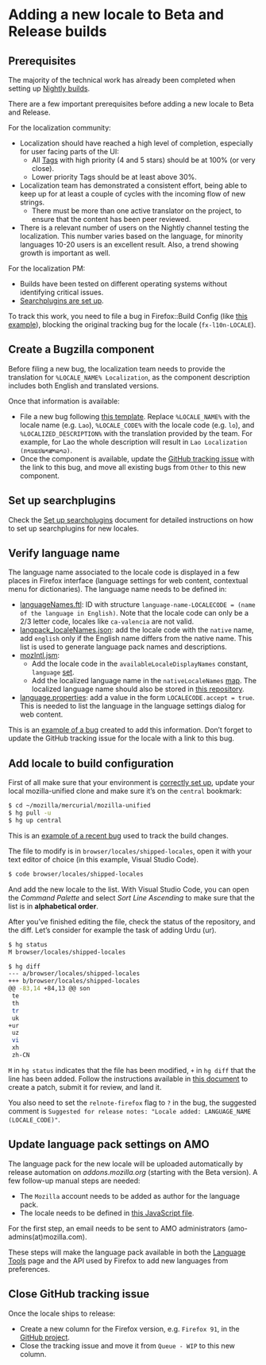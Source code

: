 # Adding a new locale to Beta and Release builds

## Prerequisites

The majority of the technical work has already been completed when setting up [Nightly builds](adding_nightly.md).

There are a few important prerequisites before adding a new locale to Beta and Release.

For the localization community:
* Localization should have reached a high level of completion, especially for user facing parts of the UI:
  * All [Tags](https://mozilla-l10n.github.io/localizer-documentation/tools/pontoon/search_filters.html#tags) with high priority (4 and 5 stars) should be at 100% (or very close).
  * Lower priority Tags should be at least above 30%.
* Localization team has demonstrated a consistent effort, being able to keep up for at least a couple of cycles with the incoming flow of new strings.
  * There must be more than one active translator on the project, to ensure that the content has been peer reviewed.
* There is a relevant number of users on the Nightly channel testing the localization. This number varies based on the language, for minority languages 10-20 users is an excellent result. Also, a trend showing growth is important as well.

For the localization PM:
* Builds have been tested on different operating systems without identifying critical issues.
* [Searchplugins are set up](setup_searchplugins.md).

To track this work, you need to file a bug in Firefox::Build Config (like [this example](https://bugzilla.mozilla.org/show_bug.cgi?id=1359321)), blocking the original tracking bug for the locale (`fx-l10n-LOCALE`).

## Create a Bugzilla component

Before filing a new bug, the localization team needs to provide the translation for `%LOCALE_NAME% Localization`, as the component description includes both English and translated versions.

Once that information is available:
* File a new bug following [this template](https://mzl.la/3jzjaza). Replace `%LOCALE_NAME%` with the locale name (e.g. `Lao`), `%LOCALE_CODE%` with the locale code (e.g. `lo`), and `%LOCALIZED_DESCRIPTION%` with the translation provided by the team. For example, for Lao the whole description will result in `Lao Localization (ການແປພາສາລາວ)`.
* Once the component is available, update the [GitHub tracking issue](https://github.com/orgs/mozilla-l10n/projects/3/views/1) with the link to this bug, and move all existing bugs from `Other` to this new component.

## Set up searchplugins

Check the [Set up searchplugins](setup_searchplugins.md) document for detailed instructions on how to set up searchplugins for new locales.

## Verify language name

The language name associated to the locale code is displayed in a few places in Firefox interface (language settings for web content, contextual menu for dictionaries). The language name needs to be defined in:
* [languageNames.ftl](https://searchfox.org/mozilla-central/source/toolkit/locales/en-US/toolkit/intl/languageNames.ftl): ID with structure `language-name-LOCALECODE = (name of the language in English)`. Note that the locale code can only be a 2/3 letter code, locales like `ca-valencia` are not valid.
* [langpack_localeNames.json](https://searchfox.org/mozilla-central/source/python/mozbuild/mozbuild/action/langpack_localeNames.json): add the locale code with the `native` name, add `english` only if the English name differs from the native name. This list is used to generate language pack names and descriptions.
* [mozIntl.jsm](https://searchfox.org/mozilla-central/source/toolkit/components/mozintl/mozIntl.sys.mjs):
  * Add the locale code in the `availableLocaleDisplayNames` constant, `language` [set](https://searchfox.org/mozilla-central/rev/131338e5017bc0283d86fb73844407b9a2155c98/toolkit/components/mozintl/mozIntl.jsm#451).
  * Add the localized language name in the `nativeLocaleNames` [map](https://searchfox.org/mozilla-central/rev/b3933df6e119bd6caf5d9e5868670348ec26dee3/toolkit/components/mozintl/mozIntl.jsm#650). The localized language name should also be stored in [this repository](https://github.com/mozilla-l10n/firefox-languages/blob/master/output/languages_curated.json).
* [language.properties](https://searchfox.org/mozilla-central/source/intl/locale/language.properties): add a value in the form `LOCALECODE.accept = true`. This is needed to list the language in the language settings dialog for web content.

This is an [example of a bug](https://bugzilla.mozilla.org/show_bug.cgi?id=1807794) created to add this information. Don’t forget to update the GitHub tracking issue for the locale with a link to this bug.

## Add locale to build configuration

First of all make sure that your environment is [correctly set up](../../tools/mercurial/setting_mercurial_environment.md), update your local mozilla-unified clone and make sure it’s on the `central` bookmark:

```BASH
$ cd ~/mozilla/mercurial/mozilla-unified
$ hg pull -u
$ hg up central
```

This is an [example of a recent bug](https://bugzilla.mozilla.org/show_bug.cgi?id=1716987) used to track the build changes.

The file to modify is in `browser/locales/shipped-locales`, open it with your text editor of choice (in this example, Visual Studio Code).

```BASH
$ code browser/locales/shipped-locales
```

And add the new locale to the list. With Visual Studio Code, you can open the *Command Palette* and select *Sort Line Ascending* to make sure that the list is in **alphabetical order**.

After you’ve finished editing the file, check the status of the repository, and the diff. Let’s consider for example the task of adding Urdu (ur).

```BASH
$ hg status
M browser/locales/shipped-locales

$ hg diff
--- a/browser/locales/shipped-locales
+++ b/browser/locales/shipped-locales
@@ -83,14 +84,13 @@ son
 te
 th
 tr
 uk
+ur
 uz
 vi
 xh
 zh-CN
```

`M` in `hg status` indicates that the file has been modified, `+` in `hg diff` that the line has been added. Follow the instructions available in [this document](../../tools/mercurial/creating_mercurial_patch.md) to create a patch, submit it for review, and land it.

You also need to set the `relnote-firefox` flag to `?` in the bug, the suggested comment is `Suggested for release notes: "Locale added: LANGUAGE_NAME (LOCALE_CODE)"`.

## Update language pack settings on AMO

The language pack for the new locale will be uploaded automatically by release automation on *addons.mozilla.org* (starting with the Beta version). A few follow-up manual steps are needed:
* The `Mozilla` account needs to be added as author for the language pack.
* The locale needs to be defined in [this JavaScript file](https://github.com/mozilla/addons-frontend/blob/master/src/amo/languages.js).

For the first step, an email needs to be sent to AMO administrators (amo-admins(at)mozilla.com).

These steps will make the language pack available in both the [Language Tools](https://addons.mozilla.org/firefox/language-tools/) page and the API used by Firefox to add new languages from preferences.

## Close GitHub tracking issue

Once the locale ships to release:
* Create a new column for the Firefox version, e.g. `Firefox 91`, in the [GitHub project](https://github.com/orgs/mozilla-l10n/projects/3/views/1).
* Close the tracking issue and move it from `Queue - WIP` to this new column.
